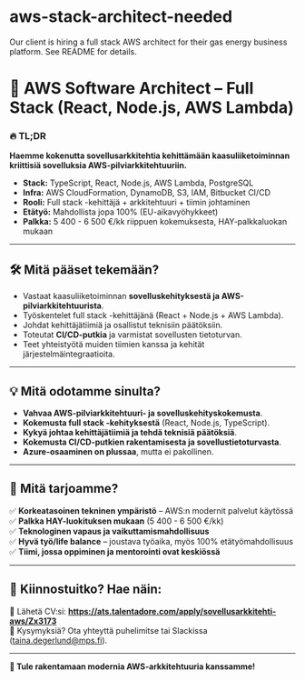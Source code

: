 # aws-stack-architect-needed
Our client is hiring a full stack AWS architect for their gas energy business platform. See README for details.

# 🚀 AWS Software Architect – Full Stack (React, Node.js, AWS Lambda)

### 🔥 TL;DR
**Haemme kokenutta sovellusarkkitehtia kehittämään kaasuliiketoiminnan kriittisiä sovelluksia AWS-pilviarkkitehtuuriin.**
- **Stack:** TypeScript, React, Node.js, AWS Lambda, PostgreSQL
- **Infra:** AWS CloudFormation, DynamoDB, S3, IAM, Bitbucket CI/CD
- **Rooli:** Full stack -kehittäjä + arkkitehtuuri + tiimin johtaminen
- **Etätyö:** Mahdollista jopa 100% (EU-aikavyöhykkeet)
- **Palkka:** 5 400 - 6 500 €/kk riippuen kokemuksesta, HAY-palkkaluokan mukaan

---

## 🛠️ Mitä pääset tekemään?
- Vastaat kaasuliiketoiminnan **sovelluskehityksestä ja AWS-pilviarkkitehtuurista**.
- Työskentelet full stack -kehittäjänä (React + Node.js + AWS Lambda).
- Johdat kehittäjätiimiä ja osallistut teknisiin päätöksiin.
- Toteutat **CI/CD-putkia** ja varmistat sovellusten tietoturvan.
- Teet yhteistyötä muiden tiimien kanssa ja kehität järjestelmäintegraatioita.

---

## 💡 Mitä odotamme sinulta?
- **Vahvaa AWS-pilviarkkitehtuuri- ja sovelluskehityskokemusta**.
- **Kokemusta full stack -kehityksestä** (React, Node.js, TypeScript).
- **Kykyä johtaa kehittäjätiimiä ja tehdä teknisiä päätöksiä**.
- **Kokemusta CI/CD-putkien rakentamisesta ja sovellustietoturvasta**.
- **Azure-osaaminen on plussaa**, mutta ei pakollinen.

---

## 🎁 Mitä tarjoamme?
✅ **Korkeatasoinen tekninen ympäristö** – AWS:n modernit palvelut käytössä  
✅ **Palkka HAY-luokituksen mukaan** (5 400 - 6 500 €/kk)  
✅ **Teknologinen vapaus ja vaikuttamismahdollisuus**  
✅ **Hyvä työ/life balance** – joustava työaika, myös 100% etätyömahdollisuus  
✅ **Tiimi, jossa oppiminen ja mentorointi ovat keskiössä**  

---

## 🚀 Kiinnostuitko? Hae näin:
📩 Lähetä CV:si: **https://ats.talentadore.com/apply/sovellusarkkitehti-aws/Zx3173**  
💬 Kysymyksiä? Ota yhteyttä puhelimitse tai Slackissa (taina.degerlund@mps.fi).  

---

**🚀 Tule rakentamaan modernia AWS-arkkitehtuuria kanssamme!**
